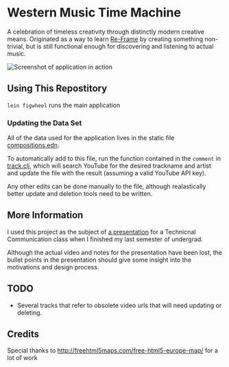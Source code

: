 # Western Music Time Machine

A celebration of timeless creativity through distinctly modern creative means. Originated as a way to learn [Re-Frame](https://github.com/day8/re-frame) by creating something non-trivial, but is still functional enough for discovering and listening to actual music.

![Screenshot of application in action](https://github.com/micmarsh/techcomm/blob/master/alternative-view-small.png)

## Using This Repostitory

`lein figwheel` runs the main application

### Updating the Data Set
All of the data used for the application lives in the static file [compositions.edn](https://github.com/micmarsh/western-music-time-machine/blob/master/resources/public/edn/compositions.edn). 

To automatically add to this file, run the function contained in the `comment` in [track.clj](https://github.com/micmarsh/western-music-time-machine/blob/master/src/clj/western_music/ingest/track.clj), which will search YouTube for the desired trackname and artist and update the file with the result (assuming a valid YouTube API key).

Any other edits can be done manually to the file, although realastically better update and deletion tools need to be written. 

## More Information
 I used this project as the subject of [a presentation](http://micmarsh.github.io/techcomm) for a Technicnal Communication class when I finished my last semester of undergrad. 
 
 Although the actual video and notes for the presentation have been lost, the bullet points in the presentation should give some insight into the motivations and design process.

## TODO
* Several tracks that refer to obsolete video urls that will need updating or deleting.

## Credits
Special thanks to http://freehtml5maps.com/free-html5-europe-map/ for a lot of work
